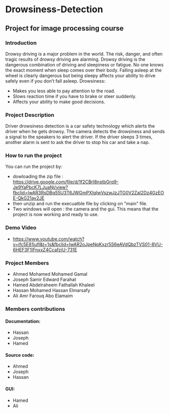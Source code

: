 # Drowsiness-Detection
## Project for image processing course 
### Introduction

Drowsy driving is a major problem in the world. The risk, danger, and often tragic results of drowsy driving are alarming. Drowsy driving is the dangerous combination of driving and sleepiness or fatigue. 
No one knows the exact moment when sleep comes over their body. Falling asleep at the wheel is clearly dangerous but being sleepy affects your ability to drive safely even if you don’t fall asleep. Drowsiness:
- Makes you less able to pay attention to the road.
- Slows reaction time if you have to brake or steer suddenly.
- Affects your ability to make good decisions.

### Project Description

Driver drowsiness detection is a car safety technology which alerts the driver when he gets drowsy.
The camera detects the drowsiness and sends a signal to the speakers to alert the driver.
If the driver sleeps 3  times, another alarm is sent to ask the driver to stop his car and take a nap.

### How to run the project

You can run the project by:
- dowloading the zip file : https://drive.google.com/file/d/1f2CBrl8nstbGrq9-Je9YaPbcK7LJuaNj/view?fbclid=IwAR3RsDBq55U3T6JWGmPXIqIwVszwJzJTG0V2ZaI2Dz4GzEOE-QkG21ay2JE
- then unzip and run the execuatble file by clicking on "main" file. 
- Two windows will open : the camera and the gui. This means that the project is now working and ready to use. 

### Demo Video 
- https://www.youtube.com/watch?v=ifc5E81iufI&t=1s&fbclid=IwAR2oJpeNpKxzr5S6eAVdQbzTVS01-8VU-6HEF3F1IFnxxZ4CcafzjU-731E   

### Project Members
-	Ahmed Mohamed Mohamed Gamal         
- Joseph Samir Edward Farahat            
- Hamed Abdelraheem Fathallah Khaleel 
- Hassan Mohamed Hassan Elmarsafy          
- Ali Amr Farouq Abo Elamaim


### Members contributions
#### Documentation:
- Hassan 
- Joseph
- Hamed
#### Source code:
- Ahmed 
- Joseph 
- Hassan
#### GUI:
- Hamed
- Ali

